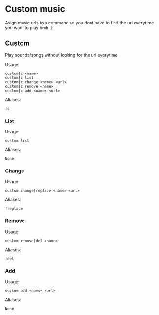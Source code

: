 # Custom music

Asign music urls to a command so you dont have to find the url everytime you want to play `bruh 2`

## Custom

Play sounds/songs without looking for the url everytime

Usage:

```none
custom|c <name>
custom|c list 
custom|c change <name> <url>
custom|c remove <name>
custom|c add <name> <url>
```

Aliases:

```none
!c
```

### List

Usage:

```none
custom list 
```

Aliases:

```none
None
```

### Change

Usage:

```none
custom change|replace <name> <url>
```

Aliases:

```none
!replace
```

### Remove

Usage:

```none
custom remove|del <name>
```

Aliases:

```none
!del
```

### Add

Usage:

```none
custom add <name> <url>
```

Aliases:

```none
None
```

